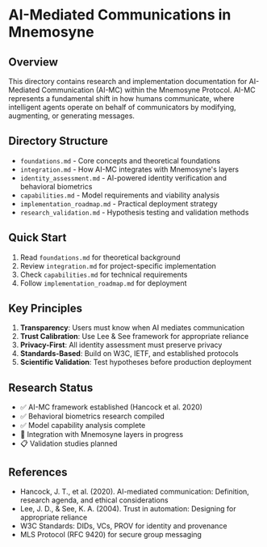 # AI-Mediated Communications in Mnemosyne

## Overview

This directory contains research and implementation documentation for AI-Mediated Communication (AI-MC) within the Mnemosyne Protocol. AI-MC represents a fundamental shift in how humans communicate, where intelligent agents operate on behalf of communicators by modifying, augmenting, or generating messages.

## Directory Structure

- `foundations.md` - Core concepts and theoretical foundations
- `integration.md` - How AI-MC integrates with Mnemosyne's layers
- `identity_assessment.md` - AI-powered identity verification and behavioral biometrics
- `capabilities.md` - Model requirements and viability analysis
- `implementation_roadmap.md` - Practical deployment strategy
- `research_validation.md` - Hypothesis testing and validation methods

## Quick Start

1. Read `foundations.md` for theoretical background
2. Review `integration.md` for project-specific implementation
3. Check `capabilities.md` for technical requirements
4. Follow `implementation_roadmap.md` for deployment

## Key Principles

1. **Transparency**: Users must know when AI mediates communication
2. **Trust Calibration**: Use Lee & See framework for appropriate reliance
3. **Privacy-First**: All identity assessment must preserve privacy
4. **Standards-Based**: Build on W3C, IETF, and established protocols
5. **Scientific Validation**: Test hypotheses before production deployment

## Research Status

- ✅ AI-MC framework established (Hancock et al. 2020)
- ✅ Behavioral biometrics research compiled
- ✅ Model capability analysis complete
- 🔄 Integration with Mnemosyne layers in progress
- 📋 Validation studies planned

## References

- Hancock, J. T., et al. (2020). AI-mediated communication: Definition, research agenda, and ethical considerations
- Lee, J. D., & See, K. A. (2004). Trust in automation: Designing for appropriate reliance
- W3C Standards: DIDs, VCs, PROV for identity and provenance
- MLS Protocol (RFC 9420) for secure group messaging